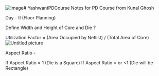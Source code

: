 ![image](https://github.com/user-attachments/assets/b1a16439-dbc7-4d1f-9886-57ba6dabffeb)# YashwantPDCourse
Notes for PD Course from Kunal Ghosh


Day - II (Floor Planning)

Define Width and Height of Core and Die ?

Utilization Factor = (Area Occupied by Netlist) / (Total Area of Core)
![Untitled picture](https://github.com/user-attachments/assets/e9b7bb37-cd23-4406-93cb-8553bbbbd5d8)


Aspect Ratio -



If Aspect Ratio = 1 (Die is a Square)
If Aspect Ratio > or <1 (Die will be Rectangle)
